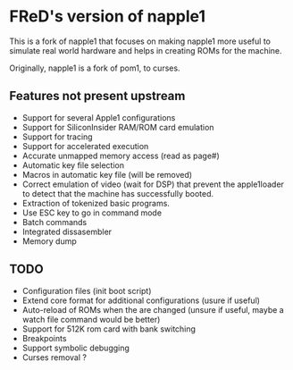 # FReD's version of napple1

This is a fork of napple1 that focuses on making napple1 more useful to simulate real world hardware and helps in creating ROMs for the machine.

Originally, napple1 is a fork of pom1, to curses.

## Features not present upstream

* Support for several Apple1 configurations
* Support for SiliconInsider RAM/ROM card emulation
* Support for tracing
* Support for accelerated execution
* Accurate unmapped memory access (read as page#)
* Automatic key file selection
* Macros in automatic key file (will be removed)
* Correct emulation of video (wait for DSP) that prevent the apple1loader to detect that the machine has successfully booted.
* Extraction of tokenized basic programs.
* Use ESC key to go in command mode
* Batch commands
* Integrated dissasembler
* Memory dump

## TODO

* Configuration files (init boot script)
* Extend core format for additional configurations (usure if useful)
* Auto-reload of ROMs when the are changed (unsure if useful, maybe a watch file command would be better)
* Support for 512K rom card with bank switching
* Breakpoints
* Support symbolic debugging
* Curses removal ?
